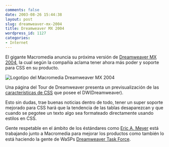 ```yaml
---
comments: false
date: 2003-08-26 15:44:38
layout: post
slug: dreamweaver-mx-2004
title: Dreamweaver MX 2004
wordpress_id: 1127
categories:
- Internet
---
```


El gigante Macromedia anuncia su próxima versión de [Dreamweaver MX 2004](http://www.macromedia.com/software/dreamweaver/), la cual según la compañía aclama tener ahora más poder y soporte para CSS en su producto.





![Logotipo del Macromedia Dreamweaver MX 2004](/archivos/macromedia-mx-2004.png)





Una página del Tour de Dreamweaver presenta un previsualización de las [características de CSS](http://www.macromedia.com/software/dreamweaver/productinfo/features/static_tour/css/) que posee el DW(Dreamweaver). 





Esto sin dudas, trae buenas noticias dentro de todo, tener un super soporte mejorado para CSS hará que la tendencia de las tablas desaparezcan y que cuando se pegotee un texto algo sea formateado directamente usando estilos en CSS.





Gente respetable en el ámbito de los éstándares como [Eric A. Meyer](http://www.meyerweb.com/eric/) está trabajando junto a Macromedia para mejorar los productos como también lo está haciendo la gente de WaSPs [Dreamweaver Task Force](http://www.webstandards.org/act/campaign/dwtf/).




 
